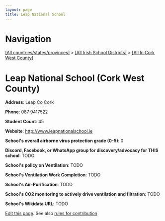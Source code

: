 ```yaml
---
layout: page
title: Leap National School
---
```

# Navigation

[[All countries/states/provinces]](../../..) > [[All Irish School Districts]](../..) > [[All In Cork West County]](..)

# Leap National School (Cork West County)

**Address**: Leap Co Cork

**Phone**: 087 9417522

**Student Count**: 45

**Website**: <http://www.leapnationalschool.ie>

**School's overall airborne virus protection grade (0-5)**: 0

**Discord, Facebook, or WhatsApp group for discovery/advocacy for THIS school**: TODO

**School's policy on Ventilation**: TODO

**School's Ventilation Work Completion**: TODO

**School's Air-Purification**: TODO

**School's CO2 monitoring to actively drive ventilation and filtration**: TODO

**School's Wikidata URL**: TODO


[Edit this page](https://github.com/ventilate-schools/Ireland/edit/main/./Cork_West_County/Leap_National_School.md). See also [rules for contribution](../../../contribution-rules/)